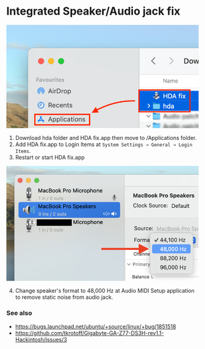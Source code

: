 # Integrated Speaker/Audio jack fix
![pic1](./1_en.png)

1. Download hda folder and HDA fix.app then move to /Applications folder.
2. Add HDA fix.app to Login Items at `System Settings → General → Login Items`.
3. Restart or start HDA fix.app

![pic2](./2_en.png)

4. Change speaker's format to 48,000 Hz at Audio MIDI Setup application to remove static noise from audio jack.

### See also
* https://bugs.launchpad.net/ubuntu/+source/linux/+bug/1851518
* https://github.com/tkrotoff/Gigabyte-GA-Z77-DS3H-rev1.1-Hackintosh/issues/3
